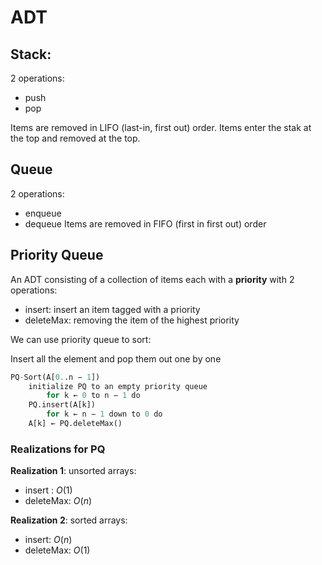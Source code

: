 # ADT

## Stack:

2 operations:
- push
- pop

Items are removed in LIFO (last-in, first out) order.
Items enter the stak at the top and removed at the top.

## Queue

2 operations:
- enqueue
- dequeue
Items are removed in FIFO (first in first out) order

## Priority Queue

An ADT consisting of a collection of items each with a **priority** with 2 operations:

- insert: insert an item tagged with a priority
- deleteMax: removing the item of the highest priority

We can use priority queue to sort:

Insert all the element and pop them out one by one

```python
PQ-Sort(A[0..n − 1])
	initialize PQ to an empty priority queue
		for k ← 0 to n − 1 do
	PQ.insert(A[k])
		for k ← n − 1 down to 0 do
	A[k] ← PQ.deleteMax()
```

### Realizations for PQ

**Realization 1**: unsorted arrays:
- insert : $O(1)$
- deleteMax: $O(n)$

**Realization 2**: sorted arrays:
- insert: $O(n)$
- deleteMax: $O(1)$







